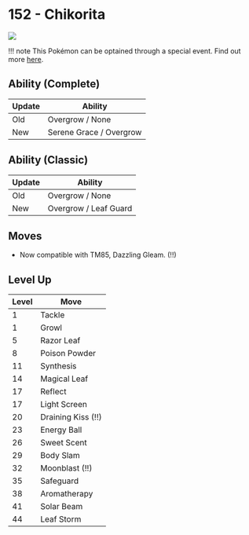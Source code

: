 # 152 - Chikorita
![][152]

!!! note
    This Pokémon can be optained through a special event. Find out more [here](../../../special_events/#johto-starter).

## Ability (Complete)

Update | Ability
---    | ---
Old    | Overgrow / None
New    | Serene Grace / Overgrow

## Ability (Classic)

Update | Ability
---    | ---
Old    | Overgrow / None
New    | Overgrow / Leaf Guard

## Moves

 - Now compatible with TM85, Dazzling Gleam. (!!)

## Level Up

Level | Move
---   | ---
  1   | Tackle
  1   | Growl
  5   | Razor Leaf
  8   | Poison Powder
 11   | Synthesis
 14   | Magical Leaf
 17   | Reflect
 17   | Light Screen
 20   | Draining Kiss (!!)
 23   | Energy Ball
 26   | Sweet Scent
 29   | Body Slam
 32   | Moonblast (!!)
 35   | Safeguard
 38   | Aromatherapy
 41   | Solar Beam
 44   | Leaf Storm



[152]: ../img/pokemon/152.png
